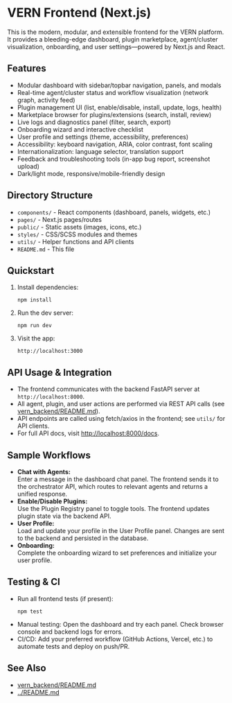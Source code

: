 # VERN Frontend (Next.js)

This is the modern, modular, and extensible frontend for the VERN platform.  
It provides a bleeding-edge dashboard, plugin marketplace, agent/cluster visualization, onboarding, and user settings—powered by Next.js and React.

## Features

- Modular dashboard with sidebar/topbar navigation, panels, and modals
- Real-time agent/cluster status and workflow visualization (network graph, activity feed)
- Plugin management UI (list, enable/disable, install, update, logs, health)
- Marketplace browser for plugins/extensions (search, install, review)
- Live logs and diagnostics panel (filter, search, export)
- Onboarding wizard and interactive checklist
- User profile and settings (theme, accessibility, preferences)
- Accessibility: keyboard navigation, ARIA, color contrast, font scaling
- Internationalization: language selector, translation support
- Feedback and troubleshooting tools (in-app bug report, screenshot upload)
- Dark/light mode, responsive/mobile-friendly design

## Directory Structure

- `components/` - React components (dashboard, panels, widgets, etc.)
- `pages/` - Next.js pages/routes
- `public/` - Static assets (images, icons, etc.)
- `styles/` - CSS/SCSS modules and themes
- `utils/` - Helper functions and API clients
- `README.md` - This file

## Quickstart

1. Install dependencies:
   ```
   npm install
   ```
2. Run the dev server:
   ```
   npm run dev
   ```
3. Visit the app:
   ```
   http://localhost:3000
   ```

## API Usage & Integration

- The frontend communicates with the backend FastAPI server at `http://localhost:8000`.
- All agent, plugin, and user actions are performed via REST API calls (see [vern_backend/README.md](../vern_backend/README.md)).
- API endpoints are called using fetch/axios in the frontend; see `utils/` for API clients.
- For full API docs, visit [http://localhost:8000/docs](http://localhost:8000/docs).

## Sample Workflows

- **Chat with Agents:**  
  Enter a message in the dashboard chat panel. The frontend sends it to the orchestrator API, which routes to relevant agents and returns a unified response.
- **Enable/Disable Plugins:**  
  Use the Plugin Registry panel to toggle tools. The frontend updates plugin state via the backend API.
- **User Profile:**  
  Load and update your profile in the User Profile panel. Changes are sent to the backend and persisted in the database.
- **Onboarding:**  
  Complete the onboarding wizard to set preferences and initialize your user profile.

## Testing & CI

- Run all frontend tests (if present):
  ```
  npm test
  ```
- Manual testing: Open the dashboard and try each panel. Check browser console and backend logs for errors.
- CI/CD: Add your preferred workflow (GitHub Actions, Vercel, etc.) to automate tests and deploy on push/PR.

## See Also

- [vern_backend/README.md](../vern_backend/README.md)
- [../README.md](../README.md)
